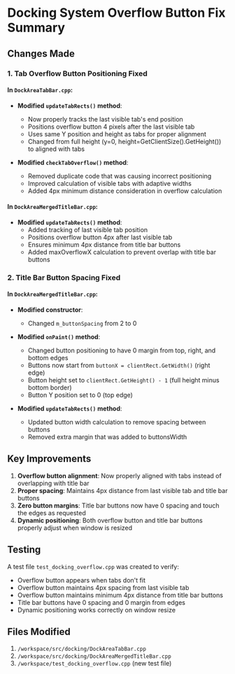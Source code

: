 # Docking System Overflow Button Fix Summary

## Changes Made

### 1. Tab Overflow Button Positioning Fixed

#### In `DockAreaTabBar.cpp`:
- **Modified `updateTabRects()` method**: 
  - Now properly tracks the last visible tab's end position
  - Positions overflow button 4 pixels after the last visible tab
  - Uses same Y position and height as tabs for proper alignment
  - Changed from full height (y=0, height=GetClientSize().GetHeight()) to aligned with tabs

- **Modified `checkTabOverflow()` method**:
  - Removed duplicate code that was causing incorrect positioning
  - Improved calculation of visible tabs with adaptive widths
  - Added 4px minimum distance consideration in overflow calculation

#### In `DockAreaMergedTitleBar.cpp`:
- **Modified `updateTabRects()` method**:
  - Added tracking of last visible tab position
  - Positions overflow button 4px after last visible tab
  - Ensures minimum 4px distance from title bar buttons
  - Added maxOverflowX calculation to prevent overlap with title bar buttons

### 2. Title Bar Button Spacing Fixed

#### In `DockAreaMergedTitleBar.cpp`:
- **Modified constructor**:
  - Changed `m_buttonSpacing` from 2 to 0

- **Modified `onPaint()` method**:
  - Changed button positioning to have 0 margin from top, right, and bottom edges
  - Buttons now start from `buttonX = clientRect.GetWidth()` (right edge)
  - Button height set to `clientRect.GetHeight() - 1` (full height minus bottom border)
  - Button Y position set to 0 (top edge)

- **Modified `updateTabRects()` method**:
  - Updated button width calculation to remove spacing between buttons
  - Removed extra margin that was added to buttonsWidth

## Key Improvements

1. **Overflow button alignment**: Now properly aligned with tabs instead of overlapping with title bar
2. **Proper spacing**: Maintains 4px distance from last visible tab and title bar buttons
3. **Zero button margins**: Title bar buttons now have 0 spacing and touch the edges as requested
4. **Dynamic positioning**: Both overflow button and title bar buttons properly adjust when window is resized

## Testing

A test file `test_docking_overflow.cpp` was created to verify:
- Overflow button appears when tabs don't fit
- Overflow button maintains 4px spacing from last visible tab
- Overflow button maintains minimum 4px distance from title bar buttons
- Title bar buttons have 0 spacing and 0 margin from edges
- Dynamic positioning works correctly on window resize

## Files Modified

1. `/workspace/src/docking/DockAreaTabBar.cpp`
2. `/workspace/src/docking/DockAreaMergedTitleBar.cpp`
3. `/workspace/test_docking_overflow.cpp` (new test file)